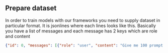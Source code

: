 ## Prepare dataset

In order to train models with our frameworks you need to supply dataset in particular format. It is jsonlines where each lines looks like this. Basically you have a list of messages and each message has 2 keys which are role and content

```json
{"id": 0, "messages": [{"role": "user", "content": "Give me 100 prompt parameters that I can specify that will influence your output, e.g. voice, tone, register, style, audience etc."}, {"role": "assistant", "content": "Sure, here are 100 prompt parameters that you can specify to influence my output:\n\n1. Voice (e.g., male or female)\n2. Tone (e.g., serious, sarcastic, humorous, etc.)"}, {"role": "user", "content": "Continue"}, {"role": "assistant", "content": "3. Timing (e.g., pacing, pauses, etc.)\n4. Emphasis (e.g., stress, intonation, etc.)"}]}
```
